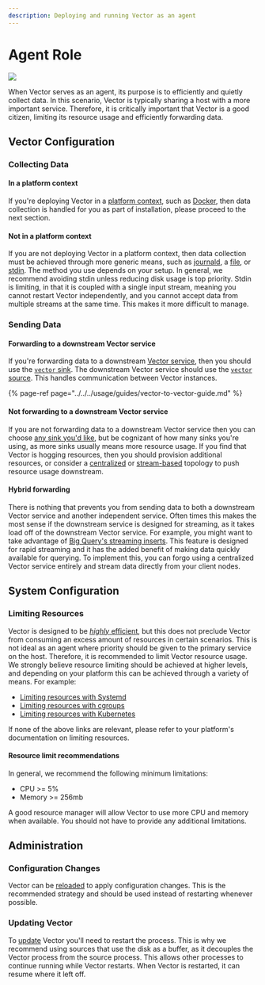 ```yaml
---
description: Deploying and running Vector as an agent
---
```


# Agent Role

![][assets.agent]

When Vector serves as an agent, its purpose is to efficiently and quietly
collect data. In this scenario, Vector is typically sharing a host with a more
important service. Therefore, it is critically important that Vector is a good
citizen, limiting its resource usage and efficiently forwarding data.

## Vector Configuration

### Collecting Data

#### In a platform context

If you're deploying Vector in a [platform context][docs.platforms], such as
[Docker][docs.platforms.docker], then data collection is handled for you as
part of installation, please proceed to the next section.

#### Not in a platform context

If you are not deploying Vector in a platform context, then data collection
must be achieved through more generic means, such as [journald][urls.journald],
a [file][docs.sources.file], or [stdin][docs.sources.stdin]. The method you use
depends on your setup. In general, we recommend avoiding stdin unless reducing
disk usage is top priority. Stdin is limiting, in that it is coupled with a
single input stream, meaning you cannot restart Vector independently, and you
cannot accept data from multiple streams at the same time. This makes it more
difficult to manage.

### Sending Data

#### Forwarding to a downstream Vector service

If you're forwarding data to a downstream [Vector service][docs.roles.service],
then you should use the [`vector` sink][docs.sinks.vector]. The downstream
Vector service should use the [`vector` source][docs.sources.vector]. This
handles communication between Vector instances.

{% page-ref page="../../../usage/guides/vector-to-vector-guide.md" %}

#### Not forwarding to a downstream Vector service

If you are not forwarding data to a downstream Vector service then you can
choose [any sink you'd like][docs.sinks], but be cognizant of how many sinks
you're using, as more sinks usually means more resource usage. If you find
that Vector is hogging resources, then you should provision additional
resources, or consider a [centralized][docs.topologies#centralized] or
[stream-based][docs.topologies#stream-based] topology to push resource usage
downstream.

#### Hybrid forwarding

There is nothing that prevents you from sending data to both a downstream
Vector service and another independent service. Often times this makes the
most sense if the downstream service is designed for streaming, as it takes
load off of the downstream Vector service. For example, you might want to take
advantage of [Big Query's streaming inserts][urls.big_query_streaming]. This
feature is designed for rapid streaming and it has the added benefit of making
data quickly available for querying. To implement this, you can forgo using a
centralized Vector service entirely and stream data directly from your client
nodes.

## System Configuration

### Limiting Resources

Vector is designed to be [_highly_ efficient][docs.performance], but this does
not preclude Vector from consuming an excess amount of resources in certain
scenarios. This is not ideal as an agent where priority should be given to the
primary service on the host. Therefore, it is recommended to limit Vector
resource usage. We strongly believe resource limiting should be achieved at
higher levels, and depending on your platform this can be achieved through a
variety of means. For example:

* [Limiting resources with Systemd][urls.systemd_limit_resources]
* [Limiting resources with cgroups][urls.cgroups_limit_resources]
* [Limiting resources with Kubernetes][urls.kubernetes_limit_resources]

If none of the above links are relevant, please refer to your platform's
documentation on limiting resources.

#### Resource limit recommendations

In general, we recommend the following  minimum limitations:

* CPU &gt;= 5%
* Memory &gt;= 256mb

A good resource manager will allow Vector to use more CPU and memory when
available. You should not have to provide any additional limitations.

## Administration

### Configuration Changes

Vector can be [reloaded][docs.reloading] to apply configuration changes.
This is the recommended strategy and should be used instead of restarting
whenever possible.

### Updating Vector

To [update][docs.updating] Vector you'll need to restart the process. This
is why we recommend using sources that use the disk as a buffer, as it decouples
the Vector process from the source process. This allows other processes to
continue running while Vector restarts. When Vector is restarted, it can resume
where it left off.


[assets.agent]: ../../../assets/agent.svg
[docs.performance]: ../../../performance.md
[docs.platforms.docker]: ../../../setup/installation/platforms/docker.md
[docs.platforms]: ../../../setup/installation/platforms
[docs.reloading]: ../../../usage/administration/reloading.md
[docs.roles.service]: ../../../setup/deployment/roles/service.md
[docs.sinks.vector]: ../../../usage/configuration/sinks/vector.md
[docs.sinks]: ../../../usage/configuration/sinks
[docs.sources.file]: ../../../usage/configuration/sources/file.md
[docs.sources.stdin]: ../../../usage/configuration/sources/stdin.md
[docs.sources.vector]: ../../../usage/configuration/sources/vector.md
[docs.topologies#centralized]: ../../../setup/deployment/topologies.md#centralized
[docs.topologies#stream-based]: ../../../setup/deployment/topologies.md#stream-based
[docs.updating]: ../../../usage/administration/updating.md
[urls.big_query_streaming]: https://cloud.google.com/bigquery/streaming-data-into-bigquery
[urls.cgroups_limit_resources]: https://the.binbashtheory.com/control-resources-cgroups/
[urls.journald]: https://www.freedesktop.org/software/systemd/man/systemd-journald.service.html
[urls.kubernetes_limit_resources]: https://kubernetes.io/docs/tasks/configure-pod-container/assign-cpu-resource/
[urls.systemd_limit_resources]: https://www.freedesktop.org/software/systemd/man/systemd.resource-control.html
